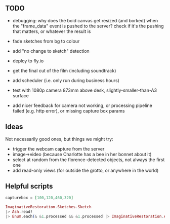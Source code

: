 ## TODO

- debugging: why does the boid canvas get resized (and borked) when the
  "frame_data" event is pushed to the server? check if it's the pushing that
  matters, or whatever the result is

- fade sketches from bg to colour
- add "no change to sketch" detection
- deploy to fly.io
- get the final cut of the film (including soundtrack)
- add scheduler (i.e. only run during business hours)
- test with 1080p camera 873mm above desk, slightly-smaller-than-A3 surface
- add nicer feedback for camera not working, or processing pipeline failed (e.g.
  http error), or missing capture box params

## Ideas

Not necessarily good ones, but things we might try:

- trigger the webcam capture from the server
- image->video (because Charlotte has a bee in her bonnet about it)
- select at random from the florence-detected objects, not always the first one
- add read-only views (for outside the grotto, or anywhere in the world)

## Helpful scripts

```elixir
capturebox = [100,120,460,320]

ImaginativeRestoration.Sketches.Sketch
|> Ash.read!
|> Enum.each(& &1.processed && &1.processed |> ImaginativeRestoration.AI.Utils.to_image! |> Image.write!("/tmp/ir-sketches-processed/#{&1.id}.webp"))
```
